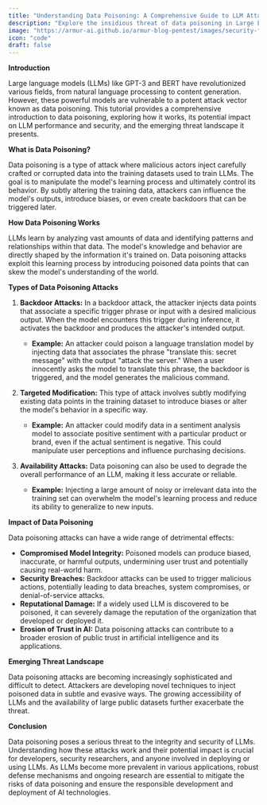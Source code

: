 ```yaml
---
title: "Understanding Data Poisoning: A Comprehensive Guide to LLM Attacks"
description: "Explore the insidious threat of data poisoning in Large Language Models, understanding how it works and its potential impact on model performance and security."
image: "https://armur-ai.github.io/armur-blog-pentest/images/security-fundamentals.png"
icon: "code"
draft: false
---
```

**Introduction**

Large language models (LLMs) like GPT-3 and BERT have revolutionized various fields, from natural language processing to content generation. However, these powerful models are vulnerable to a potent attack vector known as data poisoning. This tutorial provides a comprehensive introduction to data poisoning, exploring how it works, its potential impact on LLM performance and security, and the emerging threat landscape it presents.

**What is Data Poisoning?**

Data poisoning is a type of attack where malicious actors inject carefully crafted or corrupted data into the training datasets used to train LLMs. The goal is to manipulate the model's learning process and ultimately control its behavior. By subtly altering the training data, attackers can influence the model's outputs, introduce biases, or even create backdoors that can be triggered later.

**How Data Poisoning Works**

LLMs learn by analyzing vast amounts of data and identifying patterns and relationships within that data. The model's knowledge and behavior are directly shaped by the information it's trained on. Data poisoning attacks exploit this learning process by introducing poisoned data points that can skew the model's understanding of the world.

**Types of Data Poisoning Attacks**

1. **Backdoor Attacks:** In a backdoor attack, the attacker injects data points that associate a specific trigger phrase or input with a desired malicious output. When the model encounters this trigger during inference, it activates the backdoor and produces the attacker's intended output.

   * **Example:** An attacker could poison a language translation model by injecting data that associates the phrase "translate this: secret message" with the output "attack the server." When a user innocently asks the model to translate this phrase, the backdoor is triggered, and the model generates the malicious command.

2. **Targeted Modification:** This type of attack involves subtly modifying existing data points in the training dataset to introduce biases or alter the model's behavior in a specific way.

   * **Example:** An attacker could modify data in a sentiment analysis model to associate positive sentiment with a particular product or brand, even if the actual sentiment is negative. This could manipulate user perceptions and influence purchasing decisions.

3. **Availability Attacks:** Data poisoning can also be used to degrade the overall performance of an LLM, making it less accurate or reliable.

   * **Example:** Injecting a large amount of noisy or irrelevant data into the training set can overwhelm the model's learning process and reduce its ability to generalize to new inputs.

**Impact of Data Poisoning**

Data poisoning attacks can have a wide range of detrimental effects:

* **Compromised Model Integrity:** Poisoned models can produce biased, inaccurate, or harmful outputs, undermining user trust and potentially causing real-world harm.
* **Security Breaches:** Backdoor attacks can be used to trigger malicious actions, potentially leading to data breaches, system compromises, or denial-of-service attacks.
* **Reputational Damage:** If a widely used LLM is discovered to be poisoned, it can severely damage the reputation of the organization that developed or deployed it.
* **Erosion of Trust in AI:** Data poisoning attacks can contribute to a broader erosion of public trust in artificial intelligence and its applications.

**Emerging Threat Landscape**

Data poisoning attacks are becoming increasingly sophisticated and difficult to detect. Attackers are developing novel techniques to inject poisoned data in subtle and evasive ways. The growing accessibility of LLMs and the availability of large public datasets further exacerbate the threat.

**Conclusion**

Data poisoning poses a serious threat to the integrity and security of LLMs. Understanding how these attacks work and their potential impact is crucial for developers, security researchers, and anyone involved in deploying or using LLMs. As LLMs become more prevalent in various applications, robust defense mechanisms and ongoing research are essential to mitigate the risks of data poisoning and ensure the responsible development and deployment of AI technologies.